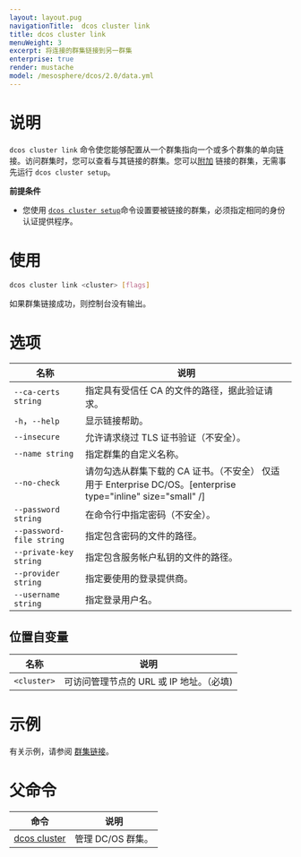 ```yaml
---
layout: layout.pug
navigationTitle:  dcos cluster link
title: dcos cluster link
menuWeight: 3
excerpt: 将连接的群集链接到另一群集
enterprise: true
render: mustache
model: /mesosphere/dcos/2.0/data.yml
---
```


# 说明
`dcos cluster link` 命令使您能够配置从一个群集指向一个或多个群集的单向链接。访问群集时，您可以查看与其链接的群集。您可以[附加](/mesosphere/dcos/2.0/cli/command-reference/dcos-cluster/dcos-cluster-attach/) 链接的群集，无需事先运行 `dcos cluster setup`。

**前提条件**

- 您使用 [`dcos cluster setup`](/mesosphere/dcos/2.0/cli/command-reference/dcos-cluster/dcos-cluster-setup/)命令设置要被链接的群集，必须指定相同的身份认证提供程序。


# 使用

```bash
dcos cluster link <cluster> [flags]
```

如果群集链接成功，则控制台没有输出。

# 选项

| 名称 | 说明 |
|---------|-------------|
| `--ca-certs string` | 指定具有受信任 CA 的文件的路径，据此验证请求。 |
| `-h`，`--help` | 显示链接帮助。 |
| `--insecure` | 允许请求绕过 TLS 证书验证（不安全）。|
| `--name string` | 指定群集的自定义名称。 |
| `--no-check` | 请勿勾选从群集下载的 CA 证书。（不安全） 仅适用于 Enterprise DC/OS。[enterprise type="inline" size="small" /]|
| `--password string` | 在命令行中指定密码（不安全）。|
| `--password-file string` | 指定包含密码的文件的路径。|
| `--private-key string` | 指定包含服务帐户私钥的文件的路径。 |
| `--provider string` | 指定要使用的登录提供商。 |
| `--username string` | 指定登录用户名。 |

## 位置自变量

| 名称 | 说明 |
|---------|-------------|
| `<cluster>` | 可访问管理节点的 URL 或 IP 地址。（必填)|



# 示例
有关示例，请参阅 [群集链接](/mesosphere/dcos/2.0/administering-clusters/multiple-clusters/cluster-links/)。



# 父命令

| 命令 | 说明 |
|---------|-------------|
| [dcos cluster](/mesosphere/dcos/2.0/cli/command-reference/dcos-cluster/) | 管理 DC/OS 群集。 |

